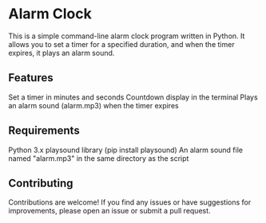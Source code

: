 # Alarm Clock

This is a simple command-line alarm clock program written in Python. It allows you to set a timer for a specified duration, and when the timer expires, it plays an alarm sound.

## Features
Set a timer in minutes and seconds
Countdown display in the terminal
Plays an alarm sound (alarm.mp3) when the timer expires

## Requirements
Python 3.x
playsound library (pip install playsound)
An alarm sound file named "alarm.mp3" in the same directory as the script

## Contributing
Contributions are welcome! If you find any issues or have suggestions for improvements, please open an issue or submit a pull request.
